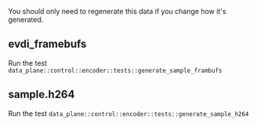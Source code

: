 You should only need to regenerate this data if you change how it's generated.

## evdi_framebufs
Run the test `data_plane::control::encoder::tests::generate_sample_frambufs`

## sample.h264
Run the test `data_plane::control::encoder::tests::generate_sample_h264`
